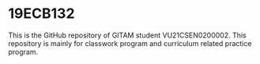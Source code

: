 # 19ECB132
This is the GitHub repository of GITAM student VU21CSEN0200002. This repository is mainly for classwork program and curriculum related practice program.
